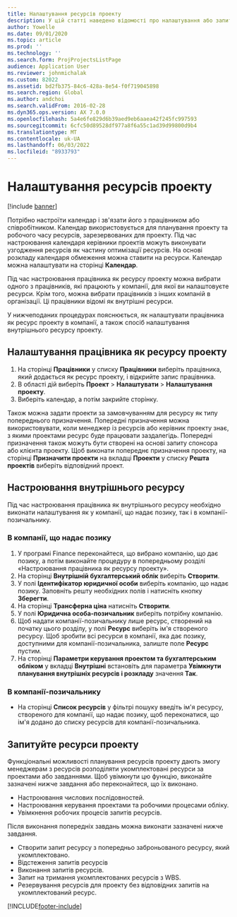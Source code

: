 ```yaml
---
title: Налаштування ресурсів проекту
description: У цій статті наведено відомості про налаштування або запит ресурсів проекту.
author: Yowelle
ms.date: 09/01/2020
ms.topic: article
ms.prod: ''
ms.technology: ''
ms.search.form: ProjProjectsListPage
audience: Application User
ms.reviewer: johnmichalak
ms.custom: 82022
ms.assetid: bd2fb375-84c6-428a-8e54-f0f719045898
ms.search.region: Global
ms.author: andchoi
ms.search.validFrom: 2016-02-28
ms.dyn365.ops.version: AX 7.0.0
ms.openlocfilehash: 5a4e6fe829d6b39aed9eb6aaea42f245fc997593
ms.sourcegitcommit: 6cfc50d89528df977a8f6a55c1ad39d99800d9b4
ms.translationtype: MT
ms.contentlocale: uk-UA
ms.lasthandoff: 06/03/2022
ms.locfileid: "8933793"
---
```

# <a name="set-up-project-resources"></a>Налаштування ресурсів проекту

[!include [banner](../includes/banner.md)]

Потрібно настроїти календар і зв'язати його з працівником або співробітником. Календар використовується для планування проекту та робочого часу ресурсів, зарезервованих для проекту. Під час настроювання календаря керівники проектів можуть виконувати узгодження ресурсів як частину оптимізації ресурсів. На основі розкладу календаря обмеження можна ставити на ресурси. Календар можна налаштувати на сторінці **Календар**.

Під час настроювання працівника як ресурсу проекту можна вибрати одного з працівників, які працюють у компанії, для якої ви налаштовуєте ресурси. Крім того, можна вибрати працівників з інших компаній в організації. Ці працівники відомі як внутрішні ресурси.

У нижчеподаних процедурах пояснюється, як налаштувати працівника як ресурс проекту в компанії, а також спосіб налаштування внутрішнього ресурсу проекту.

## <a name="set-up-a-worker-as-a-project-resource"></a>Налаштування працівника як ресурсу проекту

1. На сторінці **Працівники** у списку **Працівники** виберіть працівника, який додається як ресурс проекту, і відкрийте запис працівника.
2. В області дій виберіть **Проект** &gt; **Налаштувати** &gt; **Налаштування проекту**.
3. Виберіть календар, а потім закрийте сторінку.

Також можна задати проекти за замовчуванням для ресурсу як типу попереднього призначення. Попередні призначення можна використовувати, коли менеджер із ресурсів або керівник проекту знає, з якими проектами ресурс буде працювати заздалегідь. Попередні призначення також можуть бути створені на основі запиту спонсора або клієнта проекту. Щоб виконати попереднє призначення проекту, на сторінці **Призначити проекти** на вкладці **Проекти** у списку **Решта проектів** виберіть відповідний проект.

## <a name="set-up-an-intercompany-resource"></a>Настроювання внутрішнього ресурсу

Під час настроювання працівника як внутрішнього ресурсу необхідно виконати налаштування як у компанії, що надає позику, так і в компанії-позичальнику.

### <a name="in-the-lending-company"></a>В компанії, що надає позику

1. У програмі Finance переконайтеся, що вибрано компанію, що дає позику, а потім виконайте процедуру в попередньому розділі «Настроювання працівника як ресурсу проекту».
2. На сторінці **Внутрішній бухгалтерський облік** виберіть **Створити**.
3. У полі **Ідентифікатор юридичної особи** виберіть компанію, що надає позику. Заповніть решту необхідних полів і натисніть кнопку **Зберегти**.
4. На сторінці **Трансферна ціна** натисніть **Створити**.
5. У полі **Юридична особа-позичальник** виберіть потрібну компанію.
6. Щоб надати компанії-позичальнику лише ресурс, створений на початку цього розділу, у полі **Ресурс** виберіть ім'я створеного ресурсу. Щоб зробити всі ресурси в компанії, яка дає позику, доступними для компанії-позичальника, залиште поле **Ресурс** пустим.
7. На сторінці **Параметри керування проектом та бухгалтерським обліком** у вкладці **Внутрішні** встановіть для параметра **Увімкнути планування внутрішніх ресурсів і розкладу** значення **Так**.

### <a name="in-the-borrowing-company"></a>В компанії-позичальнику

- На сторінці **Список ресурсів** у фільтрі пошуку введіть ім'я ресурсу, створеного для компанії, що надає позику, щоб переконатися, що ім'я додано до списку ресурсів для компанії-позичальника.

## <a name="request-project-resources"></a>Запитуйте ресурси проекту
Функціональні можливості планування ресурсів проекту дають змогу менеджерам з ресурсів розподіляти укомплектовані ресурси за проектами або завданнями. Щоб увімкнути цю функцію, виконайте зазначені нижче завдання або переконайтеся, що їх виконано.

- Настроювання числових послідовностей.
- Настроювання керування проектами та робочими процесами обліку.
- Увімкнення робочих процесів запитів ресурсів.

Після виконання попередніх завдань можна виконати зазначені нижче завдання.

- Створити запит ресурсу з попередньо заброньованого ресурсу, який укомплектовано.
- Відстеження запитів ресурсів
- Виконання запитів ресурсів.
- Запит на тримання укомплектованих ресурсів з WBS.
- Резервування ресурсів для проекту без відповідних запитів на укомплектований ресурс.


[!INCLUDE[footer-include](../includes/footer-banner.md)]